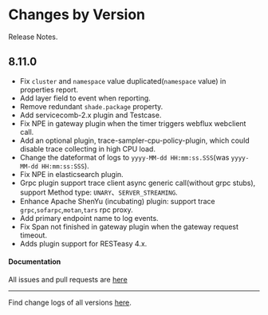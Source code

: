 Changes by Version
==================
Release Notes.

8.11.0
------------------

* Fix `cluster` and `namespace` value duplicated(`namespace` value) in properties report.
* Add layer field to event when reporting.
* Remove redundant `shade.package` property.
* Add servicecomb-2.x plugin and Testcase.
* Fix NPE in gateway plugin when the timer triggers webflux webclient call.
* Add an optional plugin, trace-sampler-cpu-policy-plugin, which could disable trace collecting in high CPU load.
* Change the dateformat of logs to `yyyy-MM-dd HH:mm:ss.SSS`(was `yyyy-MM-dd HH:mm:ss:SSS`).
* Fix NPE in elasticsearch plugin.
* Grpc plugin support trace client async generic call(without grpc stubs), support Method type: `UNARY`、`SERVER_STREAMING`.
* Enhance Apache ShenYu (incubating) plugin: support trace `grpc`,`sofarpc`,`motan`,`tars` rpc proxy.
* Add primary endpoint name to log events.
* Fix Span not finished in gateway plugin when the gateway request timeout.
* Adds plugin support for RESTeasy 4.x.

#### Documentation


All issues and pull requests are [here](https://github.com/apache/skywalking/milestone/130?closed=1)

------------------
Find change logs of all versions [here](changes).
